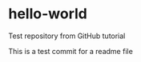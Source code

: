 hello-world
===========

Test repository from GitHub tutorial

This is a test commit for a readme file

